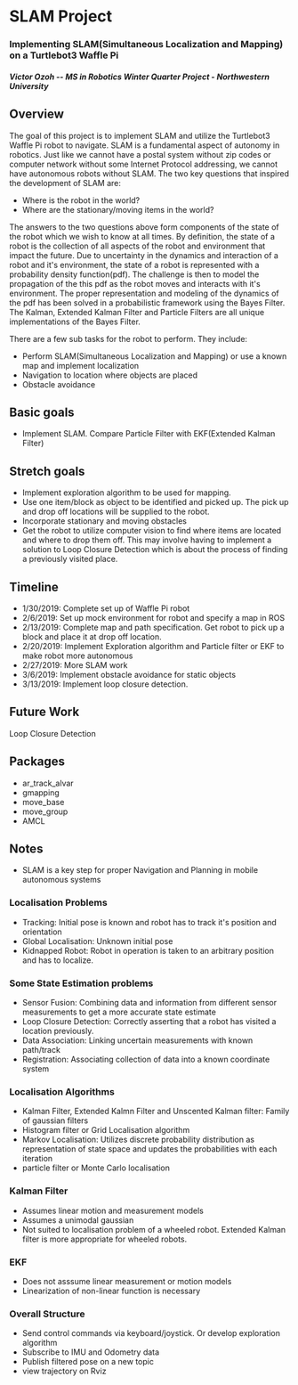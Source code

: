 SLAM Project
=============================

### Implementing SLAM(Simultaneous Localization and Mapping) on a Turtlebot3 Waffle Pi

#### *Victor Ozoh -- MS in Robotics Winter Quarter Project - Northwestern University*


## Overview
The goal of this project is to implement SLAM and utilize the Turtlebot3 Waffle Pi robot to navigate.
SLAM is a fundamental aspect of autonomy in robotics. Just like we cannot have a postal system
without zip codes or computer network without some Internet Protocol addressing, we cannot have autonomous robots without SLAM.
The two key questions that inspired the development of SLAM are:
- Where is the robot in the world?
- Where are the stationary/moving items in the world?

The answers to the two questions above form components of the state of the robot which we wish to know at all times.
By definition, the state of a robot is the collection of all aspects of the robot and environment that impact the future. Due to uncertainty
in the dynamics and interaction of a robot and it's environment, the state of a robot is represented with a probability density function(pdf).
The challenge is then to model the propagation of the this pdf as the robot moves and interacts with it's environment.
The proper representation and modeling of the dynamics of the pdf has been solved in a probabilistic framework using the Bayes Filter.
The Kalman, Extended Kalman Filter and Particle Filters are all unique implementations of the Bayes Filter.

There are a few sub tasks for the robot to perform. They include:

- Perform SLAM(Simultaneous Localization and Mapping) or use a known map and implement localization
- Navigation to location where objects are placed
- Obstacle avoidance

## Basic goals
- Implement SLAM. Compare Particle Filter with EKF(Extended Kalman Filter)

## Stretch goals
- Implement exploration algorithm to be used for mapping.
- Use one item/block as object to be identified and picked up. The pick up and drop off
locations will be supplied to the robot.
- Incorporate stationary and moving obstacles
- Get the robot to utilize computer vision to find where items are located and where to drop them off. This may involve having to implement a solution to Loop Closure Detection which is about the process of finding a previously visited place.


## Timeline
- 1/30/2019:  Complete set up of Waffle Pi robot
- 2/6/2019:   Set up mock environment for robot and specify a map in ROS
- 2/13/2019:  Complete map and path specification. Get robot to pick up a block and place it at drop off location.
- 2/20/2019: Implement Exploration algorithm and Particle filter or EKF to make robot more autonomous
- 2/27/2019:  More SLAM work
- 3/6/2019: Implement obstacle avoidance for static objects
- 3/13/2019:  Implement loop closure detection.

## Future Work
Loop Closure Detection

## Packages
- ar_track_alvar
- gmapping
- move_base
- move_group
- AMCL

## Notes
- SLAM is a key step for proper Navigation and Planning in mobile autonomous systems
### Localisation Problems
- Tracking: Initial pose is known and robot has to track it's position and orientation
- Global Localisation: Unknown initial pose
- Kidnapped Robot: Robot in operation is taken to an arbitrary position and has to localize.
### Some State Estimation problems
- Sensor Fusion: Combining data and information from different sensor measurements to get a more accurate state estimate
- Loop Closure Detection: Correctly asserting that a robot has visited a location previously.
- Data Association: Linking uncertain measurements with known path/track
- Registration: Associating collection of data into a known coordinate system
### Localisation Algorithms
- Kalman Filter, Extended Kalmn Filter and Unscented Kalman filter: Family of gaussian filters
- Histogram filter or Grid Localisation algorithm
- Markov Localisation: Utilizes discrete probability distribution as representation of state space and updates the probabilities with each iteration
- particle filter or Monte Carlo localisation
### Kalman Filter
- Assumes linear motion and measurement models
- Assumes a unimodal gaussian
- Not suited to localisation problem of a wheeled robot. Extended Kalman filter is more appropriate for wheeled robots.
### EKF
- Does not asssume linear measurement or motion models
- Linearization of non-linear function is necessary

### Overall Structure
- Send control commands via keyboard/joystick. Or develop exploration algorithm
- Subscribe to IMU and Odometry data
- Publish filtered pose on a new topic
- view trajectory on Rviz
